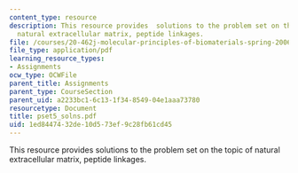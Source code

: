 ```yaml
---
content_type: resource
description: This resource provides  solutions to the problem set on the topic of
  natural extracellular matrix, peptide linkages.
file: /courses/20-462j-molecular-principles-of-biomaterials-spring-2006/1ed8447432de10d573ef9c28fb61cd45_pset5_solns.pdf
file_type: application/pdf
learning_resource_types:
- Assignments
ocw_type: OCWFile
parent_title: Assignments
parent_type: CourseSection
parent_uid: a2233bc1-6c13-1f34-8549-04e1aaa73780
resourcetype: Document
title: pset5_solns.pdf
uid: 1ed84474-32de-10d5-73ef-9c28fb61cd45
---
```

This resource provides  solutions to the problem set on the topic of natural extracellular matrix, peptide linkages.